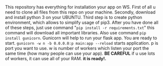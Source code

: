 This repository has everything for installation your app on WS.
First of all u need to clone all files from this repo on your machine. Secondly, download and install python 3 on your UBUNTU.
Third step is to create python environment, which allows to simplify usage of pip3.
After you have done all of these steps, just use command "`pip install -r requirements.txt`" this command will download all important libraries. Also use command
`pip install gunicorn`. Gunicorn will help to run your flask app.
You are ready to start.
`gunicorn -w n -b 0.0.0.0:p main:app --reload` starts application.
p is port you want to use.
w is number of workers which listen your port the same time (how many people can use your app).
**BE CAREFUL** if u use lots of workers, it can use all of your RAM.
**it is ready!.**

